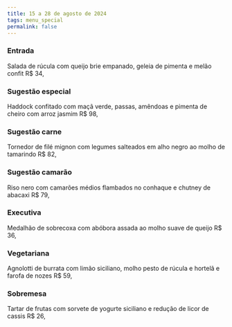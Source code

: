 ```yaml
---
title: 15 a 28 de agosto de 2024
tags: menu_special
permalink: false
---
```

### E﻿ntrada

Salada de rúcula com queijo brie empanado, geleia de pimenta e melão confit R$ 34,

### Sugestão especial

Haddock confitado com maçã verde, passas, amêndoas e pimenta de cheiro com arroz jasmim R$ 98,

### Sugestão carne

Tornedor de filé mignon com legumes salteados em alho negro ao molho de tamarindo R$ 82,

### Sugestão camarão

Riso  nero com camarões médios flambados no conhaque e chutney de abacaxi R$ 79,

### Executiva

M﻿edalhão de sobrecoxa com abóbora assada ao molho suave de queijo R$ 36,

### **Vegetariana**

A﻿gnolotti de burrata com limão siciliano, molho pesto de rúcula e hortelã e farofa de nozes R$ 59,

### Sobremesa

Tartar de frutas com sorvete de yogurte siciliano e redução de licor de cassis R$ 26,